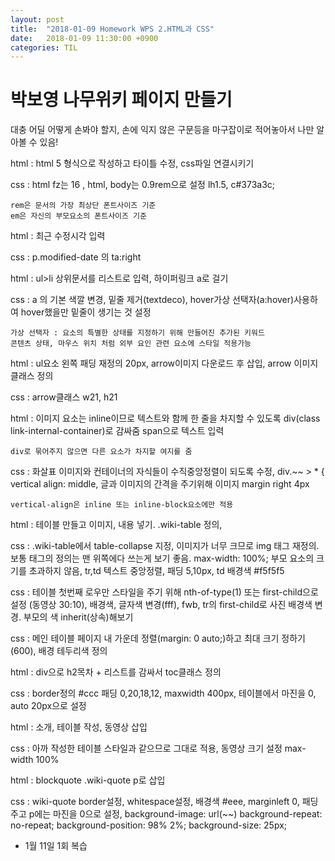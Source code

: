 ```yaml
---
layout: post
title:  "2018-01-09 Homework WPS 2.HTML과 CSS"
date:   2018-01-09 11:30:00 +0900
categories: TIL
---
```


# 박보영 나무위키 페이지 만들기

대충 어딜 어떻게 손봐야 할지, 손에 익지 않은 구문등을 마구잡이로 적어놓아서 나만 알아볼 수 있음!


html : html 5 형식으로 작성하고 타이틀 수정, css파일 연결시키기

css : html fz는 16 , html, body는 0.9rem으로 설정 lh1.5, c#373a3c;

```
rem은 문서의 가장 최상단 폰트사이즈 기준
em은 자신의 부모요소의 폰트사이즈 기준
```

html : 최근 수정시각 입력

css : p.modified-date 의 ta:right

html : ul>li 상위문서를 리스트로 입력, 하이퍼링크 a로 걸기 

css : a 의 기본 색깔 변경, 밑줄 제거(textdeco), hover가상 선택자(a:hover)사용하여 hover했을만 밑줄이 생기는 것 설정

```
가상 선택자 : 요소의 특별한 상태를 지정하기 위해 만들어진 추가된 키워드
콘텐츠 상태, 마우스 위치 처럼 외부 요인 관련 요소에 스타일 적용가능
```

html : ul요소 왼쪽 패딩 재정의 20px, arrow이미지 다운로드 후 삽입, arrow 이미지 클래스 정의

css : arrow클래스 w21, h21

html : 이미지 요소는 inline이므로 텍스트와 함께 한 줄을 차지할 수 있도록 div(class link-internal-container)로 감싸줌
span으로 텍스트 입력

```
div로 묶어주지 않으면 다른 요소가 차지할 여지를 줌
```

css : 화살표 이미지와 컨테이너의 자식들이 수직중앙정렬이 되도록 수정, div.~~ > * {
vertical align: middle, 글과 이미지의 간격을 주기위해 이미지 margin right 4px

```
vertical-align은 inline 또는 inline-block요소에만 적용
```

html : 테이블 만들고 이미지, 내용 넣기. .wiki-table 정의, 


css : .wiki-table에서 table-collapse 지정, 이미지가 너무 크므로  img 태그 재정의. 보통 태그의 정의는 맨 위쪽에다 쓰는게 보기 좋음. max-width: 100%; 부모 요소의 크기를 초과하지 않음, tr,td 텍스트 중앙정렬, 패딩 5,10px, td 배경색 #f5f5f5

css : 테이블 첫번째 로우만 스타일을 주기 위해 nth-of-type(1) 또는 first-child으로 설정 (동영상 30:10), 배경색, 글자색 변경(fff), fwb, tr의 first-child로 사진 배경색 변경. 부모의 색 inherit(상속)해보기

css : 메인 테이블 페이지 내 가운데 정렬(margin: 0 auto;)하고 최대 크기 정하기 (600), 배경 테두리색 정의
 

html : div으로 h2목차 + 리스트를 감싸서 toc클래스 정의

css : border정의 \#ccc 패딩 0,20,18,12, maxwidth 400px, 테이블에서 마진을 0, auto 20px으로 설정 

html : 소개, 테이블 작성, 동영상 삽입

css : 아까 작성한 테이블 스타일과 같으므로 그대로 적용, 동영상 크기 설정 max-width 100%

html : blockquote .wiki-quote p로 삽입

css : wiki-quote border설정, whitespace설정, 배경색 #eee, marginleft 0, 패딩 주고 p에는 마진을 0으로 설정, background-image: url(~~) background-repeat: no-repeat; background-position: 98% 2%; background-size: 25px;

- 1월 11일 1회 복습



















